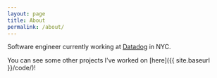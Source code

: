 ```yaml
---
layout: page
title: About
permalink: /about/
---
```


Software engineer currently working at [Datadog](https://www.datadoghq.com/) in NYC.

You can see some other projects I've worked on [here]({{ site.baseurl }}/code/)!
